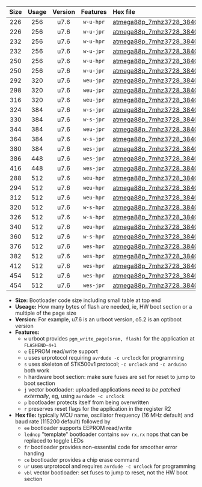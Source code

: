 |Size|Usage|Version|Features|Hex file|
|:-:|:-:|:-:|:-:|:--|
|226|256|u7.6|`w-u-hpr`|[atmega88p_7mhz3728_38400bps_ur.hex](https://raw.githubusercontent.com/stefanrueger/urboot/main//atmega88p_7mhz3728_38400bps_ur.hex)|
|226|256|u7.6|`w-u-jpr`|[atmega88p_7mhz3728_38400bps_ur_vbl.hex](https://raw.githubusercontent.com/stefanrueger/urboot/main//atmega88p_7mhz3728_38400bps_ur_vbl.hex)|
|232|256|u7.6|`w-u-hpr`|[atmega88p_7mhz3728_38400bps_lednop_ur.hex](https://raw.githubusercontent.com/stefanrueger/urboot/main//atmega88p_7mhz3728_38400bps_lednop_ur.hex)|
|232|256|u7.6|`w-u-jpr`|[atmega88p_7mhz3728_38400bps_lednop_ur_vbl.hex](https://raw.githubusercontent.com/stefanrueger/urboot/main//atmega88p_7mhz3728_38400bps_lednop_ur_vbl.hex)|
|250|256|u7.6|`w-u-hpr`|[atmega88p_7mhz3728_38400bps_lednop_fr_ur.hex](https://raw.githubusercontent.com/stefanrueger/urboot/main//atmega88p_7mhz3728_38400bps_lednop_fr_ur.hex)|
|250|256|u7.6|`w-u-jpr`|[atmega88p_7mhz3728_38400bps_lednop_fr_ur_vbl.hex](https://raw.githubusercontent.com/stefanrueger/urboot/main//atmega88p_7mhz3728_38400bps_lednop_fr_ur_vbl.hex)|
|292|320|u7.6|`weu-jpr`|[atmega88p_7mhz3728_38400bps_ee_ur_vbl.hex](https://raw.githubusercontent.com/stefanrueger/urboot/main//atmega88p_7mhz3728_38400bps_ee_ur_vbl.hex)|
|298|320|u7.6|`weu-jpr`|[atmega88p_7mhz3728_38400bps_ee_lednop_ur_vbl.hex](https://raw.githubusercontent.com/stefanrueger/urboot/main//atmega88p_7mhz3728_38400bps_ee_lednop_ur_vbl.hex)|
|316|320|u7.6|`weu-jpr`|[atmega88p_7mhz3728_38400bps_ee_lednop_fr_ur_vbl.hex](https://raw.githubusercontent.com/stefanrueger/urboot/main//atmega88p_7mhz3728_38400bps_ee_lednop_fr_ur_vbl.hex)|
|324|384|u7.6|`w-s-jpr`|[atmega88p_7mhz3728_38400bps_vbl.hex](https://raw.githubusercontent.com/stefanrueger/urboot/main//atmega88p_7mhz3728_38400bps_vbl.hex)|
|330|384|u7.6|`w-s-jpr`|[atmega88p_7mhz3728_38400bps_lednop_vbl.hex](https://raw.githubusercontent.com/stefanrueger/urboot/main//atmega88p_7mhz3728_38400bps_lednop_vbl.hex)|
|344|384|u7.6|`weu-jpr`|[atmega88p_7mhz3728_38400bps_ee_lednop_fr_ce_ur_vbl.hex](https://raw.githubusercontent.com/stefanrueger/urboot/main//atmega88p_7mhz3728_38400bps_ee_lednop_fr_ce_ur_vbl.hex)|
|364|384|u7.6|`w-s-jpr`|[atmega88p_7mhz3728_38400bps_lednop_fr_vbl.hex](https://raw.githubusercontent.com/stefanrueger/urboot/main//atmega88p_7mhz3728_38400bps_lednop_fr_vbl.hex)|
|380|384|u7.6|`wes-jpr`|[atmega88p_7mhz3728_38400bps_ee_vbl.hex](https://raw.githubusercontent.com/stefanrueger/urboot/main//atmega88p_7mhz3728_38400bps_ee_vbl.hex)|
|386|448|u7.6|`wes-jpr`|[atmega88p_7mhz3728_38400bps_ee_lednop_vbl.hex](https://raw.githubusercontent.com/stefanrueger/urboot/main//atmega88p_7mhz3728_38400bps_ee_lednop_vbl.hex)|
|416|448|u7.6|`wes-jpr`|[atmega88p_7mhz3728_38400bps_ee_lednop_fr_vbl.hex](https://raw.githubusercontent.com/stefanrueger/urboot/main//atmega88p_7mhz3728_38400bps_ee_lednop_fr_vbl.hex)|
|288|512|u7.6|`weu-hpr`|[atmega88p_7mhz3728_38400bps_ee_ur.hex](https://raw.githubusercontent.com/stefanrueger/urboot/main//atmega88p_7mhz3728_38400bps_ee_ur.hex)|
|294|512|u7.6|`weu-hpr`|[atmega88p_7mhz3728_38400bps_ee_lednop_ur.hex](https://raw.githubusercontent.com/stefanrueger/urboot/main//atmega88p_7mhz3728_38400bps_ee_lednop_ur.hex)|
|312|512|u7.6|`weu-hpr`|[atmega88p_7mhz3728_38400bps_ee_lednop_fr_ur.hex](https://raw.githubusercontent.com/stefanrueger/urboot/main//atmega88p_7mhz3728_38400bps_ee_lednop_fr_ur.hex)|
|320|512|u7.6|`w-s-hpr`|[atmega88p_7mhz3728_38400bps.hex](https://raw.githubusercontent.com/stefanrueger/urboot/main//atmega88p_7mhz3728_38400bps.hex)|
|326|512|u7.6|`w-s-hpr`|[atmega88p_7mhz3728_38400bps_lednop.hex](https://raw.githubusercontent.com/stefanrueger/urboot/main//atmega88p_7mhz3728_38400bps_lednop.hex)|
|340|512|u7.6|`weu-hpr`|[atmega88p_7mhz3728_38400bps_ee_lednop_fr_ce_ur.hex](https://raw.githubusercontent.com/stefanrueger/urboot/main//atmega88p_7mhz3728_38400bps_ee_lednop_fr_ce_ur.hex)|
|360|512|u7.6|`w-s-hpr`|[atmega88p_7mhz3728_38400bps_lednop_fr.hex](https://raw.githubusercontent.com/stefanrueger/urboot/main//atmega88p_7mhz3728_38400bps_lednop_fr.hex)|
|376|512|u7.6|`wes-hpr`|[atmega88p_7mhz3728_38400bps_ee.hex](https://raw.githubusercontent.com/stefanrueger/urboot/main//atmega88p_7mhz3728_38400bps_ee.hex)|
|382|512|u7.6|`wes-hpr`|[atmega88p_7mhz3728_38400bps_ee_lednop.hex](https://raw.githubusercontent.com/stefanrueger/urboot/main//atmega88p_7mhz3728_38400bps_ee_lednop.hex)|
|412|512|u7.6|`wes-hpr`|[atmega88p_7mhz3728_38400bps_ee_lednop_fr.hex](https://raw.githubusercontent.com/stefanrueger/urboot/main//atmega88p_7mhz3728_38400bps_ee_lednop_fr.hex)|
|454|512|u7.6|`wes-hpr`|[atmega88p_7mhz3728_38400bps_ee_lednop_fr_ce.hex](https://raw.githubusercontent.com/stefanrueger/urboot/main//atmega88p_7mhz3728_38400bps_ee_lednop_fr_ce.hex)|
|454|512|u7.6|`wes-jpr`|[atmega88p_7mhz3728_38400bps_ee_lednop_fr_ce_vbl.hex](https://raw.githubusercontent.com/stefanrueger/urboot/main//atmega88p_7mhz3728_38400bps_ee_lednop_fr_ce_vbl.hex)|

- **Size:** Bootloader code size including small table at top end
- **Useage:** How many bytes of flash are needed, ie, HW boot section or a multiple of the page size
- **Version:** For example, u7.6 is an urboot version, o5.2 is an optiboot version
- **Features:**
  + `w` urboot provides `pgm_write_page(sram, flash)` for the application at `FLASHEND-4+1`
  + `e` EEPROM read/write support
  + `u` uses urprotocol requiring `avrdude -c urclock` for programming
  + `s` uses skeleton of STK500v1 protocol; `-c urclock` and `-c arduino` both work
  + `h` hardware boot section: make sure fuses are set for reset to jump to boot section
  + `j` vector bootloader: uploaded applications *need to be patched externally*, eg, using `avrdude -c urclock`
  + `p` bootloader protects itself from being overwritten
  + `r` preserves reset flags for the application in the register R2
- **Hex file:** typically MCU name, oscillator frequency (16 MHz default) and baud rate (115200 default) followed by
  + `ee` bootloader supports EEPROM read/write
  + `lednop` "template" bootloader contains `mov rx,rx` nops that can be replaced to toggle LEDs
  + `fr` bootloader provides non-essential code for smoother error handing
  + `ce` bootloader provides a chip erase command
  + `ur` uses urprotocol and requires `avrdude -c urclock` for programming
  + `vbl` vector bootloader: set fuses to jump to reset, not the HW boot section
